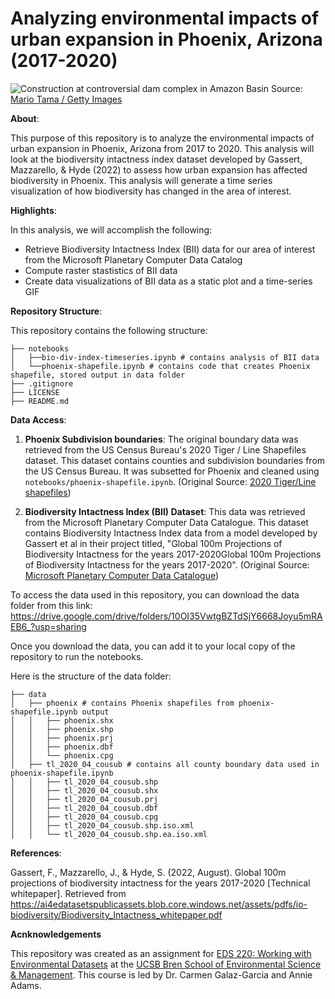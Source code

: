 # Analyzing environmental impacts of urban expansion in Phoenix, Arizona (2017-2020)

![Construction at controversial dam complex in Amazon Basin](https://images.newscientist.com/wp-content/uploads/2024/10/28160337/SEI_227488001.jpg?width=800)
Source: [Mario Tama / Getty Images](https://www.newscientist.com/article/2453640-the-world-is-falling-far-short-of-its-goal-to-halt-biodiversity-loss/)



**About**:

This purpose of this repository is to analyze the environmental impacts of urban expansion in Phoenix, Arizona from 2017 to 2020. This analysis will look at the biodiversity intactness index dataset developed by Gassert, Mazzarello, & Hyde (2022) to assess how urban expansion has affected biodiversity in Phoenix. This analysis will generate a time series visualization of how biodiversity has changed in the area of interest.

**Highlights**:

In this analysis, we will accomplish the following:

- Retrieve Biodiversity Intactness Index (BII) data for our area of interest from the Microsoft Planetary Computer Data Catalog
- Compute raster stastistics of BII data
- Create data visualizations of BII data as a static plot and a time-series GIF 


**Repository Structure**:

This repository contains the following structure:

```
├── notebooks
│   ├──bio-div-index-timeseries.ipynb # contains analysis of BII data
│   └──phoenix-shapefile.ipynb # contains code that creates Phoenix shapefile, stored output in data folder
├── .gitignore
├── LICENSE
├── README.md

```

**Data Access**:

1. **Phoenix Subdivision boundaries**: The original boundary data was retrieved from the US Census Bureau's 2020 Tiger / Line Shapefiles dataset. This dataset contains counties and subdivision boundaries from the US Census Bureau. It was subsetted for Phoenix and cleaned using `notebooks/phoenix-shapefile.ipynb`. (Original Source: [2020 Tiger/Line shapefiles](https://www.census.gov/cgi-bin/geo/shapefiles/index.php?year=2020&layergroup=County+Subdivisions))

2. **Biodiversity Intactness Index (BII) Dataset**: This data was retrieved from the Microsoft Planetary Computer Data Catalogue. This dataset contains Biodiversity Intactness Index data from a model developed by Gassert et al in their project titled, "Global 100m Projections of Biodiversity Intactness for the years 2017-2020Global 100m Projections of Biodiversity Intactness for the years 2017-2020". (Original Source:  [Microsoft Planetary Computer Data Catalogue](https://planetarycomputer.microsoft.com/dataset/io-biodiversity))

To access the data used in this repository, you can download the data folder from this link: https://drive.google.com/drive/folders/10OI35VwtgBZTdSjY6668Joyu5mRAEB6_?usp=sharing

Once you download the data, you can add it to your local copy of the repository to run the notebooks.

Here is the structure of the data folder:

```
├── data
│   ├── phoenix # contains Phoenix shapefiles from phoenix-shapefile.ipynb output
│   │   ├── phoenix.shx
│   │   ├── phoenix.shp
│   │   ├── phoenix.prj
│   │   ├── phoenix.dbf
│   │   └── phoenix.cpg
│   ├── tl_2020_04_cousub # contains all county boundary data used in phoenix-shapefile.ipynb
│   │   ├── tl_2020_04_cousub.shp
│   │   ├── tl_2020_04_cousub.shx
│   │   ├── tl_2020_04_cousub.prj
│   │   ├── tl_2020_04_cousub.dbf
│   │   ├── tl_2020_04_cousub.cpg
│   │   ├── tl_2020_04_cousub.shp.iso.xml
│   │   └── tl_2020_04_cousub.shp.ea.iso.xml

```

**References**:

Gassert, F., Mazzarello, J., & Hyde, S. (2022, August). Global 100m projections of biodiversity intactness for the years 2017-2020 [Technical whitepaper]. Retrieved from https://ai4edatasetspublicassets.blob.core.windows.net/assets/pdfs/io-biodiversity/Biodiversity_Intactness_whitepaper.pdf


**Acnknowledgements**

This repository was created as an assignment for [EDS 220: Working with Environmental Datasets](https://meds-eds-220.github.io/MEDS-eds-220-course/) at the [UCSB Bren School of Environmental Science & Management](https://bren.ucsb.edu/). This course is led by Dr. Carmen Galaz-Garcia and Annie Adams. 